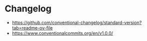 # Changelog

- <https://github.com/conventional-changelog/standard-version?tab=readme-ov-file>
- <https://www.conventionalcommits.org/en/v1.0.0/>
